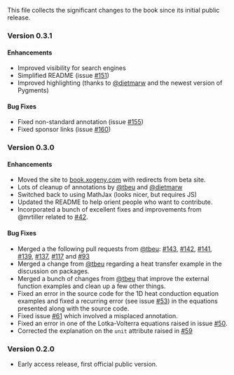 This file collects the significant changes to the book since its initial public release.

### Version 0.3.1

#### Enhancements

  * Improved visibility for search engines
  * Simplified README (issue [#151](https://github.com/xogeny/ModelicaBook/pull/151))
  * Improved highlighting (thanks to [@dietmarw](https://github.com/dietmarw) and the
    newest version of Pygments)

#### Bug Fixes

  * Fixed non-standard annotation (issue [#155](https://github.com/xogeny/ModelicaBook/pull/155))
  * Fixed sponsor links (issue [#160](https://github.com/xogeny/ModelicaBook/pull/160))

### Version 0.3.0

#### Enhancements

  * Moved the site to [book.xogeny.com](http://book.xogeny.com) with redirects
    from beta site.
  * Lots of cleanup of annotations by [@tbeu](https://github.com/tbeu) and
    [@dietmarw](https://github.com/dietmarw)
  * Switched back to using MathJax (looks nicer, but requires JS)
  * Updated the README to help orient people who want to contribute.
  * Incorporated a bunch of excellent fixes and improvements from
    @mrtiller related to
    [#42](https://github.com/xogeny/ModelicaBook/pull/42/files).

#### Bug Fixes

  * Merged a the following pull requests from [@tbeu](https://github.com/tbeu):
	[#143](https://github.com/xogeny/ModelicaBook/issues/143),
	[#142](https://github.com/xogeny/ModelicaBook/issues/142),
	[#141](https://github.com/xogeny/ModelicaBook/issues/141),
	[#139](https://github.com/xogeny/ModelicaBook/issues/139),
	[#137](https://github.com/xogeny/ModelicaBook/issues/137),
	[#117](https://github.com/xogeny/ModelicaBook/issues/117) and
	[#93](https://github.com/xogeny/ModelicaBook/issues/93)
  * Merged a change from [@tbeu](https://github.com/tbeu) regarding a heat
    transfer example in the discussion on packages.
  * Merged a bunch of changes from [@tbeu](https://github.com/tbeu) that improve
    the external function examples and clean up a few other things.
  * Fixed an error in the source code for the 1D heat conduction
    equation examples and fixed a recurring error (see issue
    [#53](https://github.com/xogeny/ModelicaBook/issues/53)) in the
    equations presented along with the source code.
  * Fixed issue
    [#61](https://github.com/xogeny/ModelicaBook/issues/61) which
    involved a misplaced annotation.
  * Fixed an error in one of the Lotka-Volterra equations raised
    in issue [#50](https://github.com/xogeny/ModelicaBook/issues/50).
  * Corrected the explanation on the `unit` attribute raised in
    [#59](https://github.com/xogeny/ModelicaBook/issues/59)


### Version 0.2.0

  * Early access release, first official public version.

